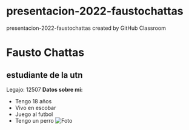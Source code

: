 # presentacion-2022-faustochattas
presentacion-2022-faustochattas created by GitHub Classroom
#  Fausto Chattas
## estudiante de la utn
Legajo: 12507
**Datos sobre mi:**
- Tengo 18 años
- Vivo en escobar
- Juego al futbol
- Tengo un perro
![Foto]("C:\Users\chatt\Downloads\pancho.jpg.jpeg")
